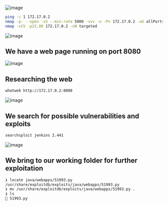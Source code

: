![image](https://github.com/user-attachments/assets/0cb3d581-c87a-416d-b473-93d195490f87)


```bash
ping -c 1 172.17.0.2
nmap -p- --open -sS --min-rate 5000 -vvv -n -Pn 172.17.0.2 -oG allPorts
nmap -sCV -p22,80 172.17.0.2 -oN targeted
```
![image](https://github.com/user-attachments/assets/b92223b9-e47a-47c2-a3cb-d60f3daa2a97)

## **We have a web page running on port 8080**

![image](https://github.com/user-attachments/assets/b723c382-958a-48ed-8433-c8e350fc7320)

## **Researching the web**
```bash
whatweb http://172.17.0.2:8080
```
![image](https://github.com/user-attachments/assets/01227e0c-8480-4b17-8c5c-6cab5025b306)

## **We search for possible vulnerabilities and exploits**
```bash
searchsploit jenkins 2.441
```
![image](https://github.com/user-attachments/assets/9b1413f6-8369-4d9d-b86e-4f956da458fa)

## **We bring to our working folder for further exploitation**
```bash
❯ locate java/webapps/51993.py
/usr/share/exploitdb/exploits/java/webapps/51993.py
❯ mv /usr/share/exploitdb/exploits/java/webapps/51993.py .
❯ ls
 51993.py
```




